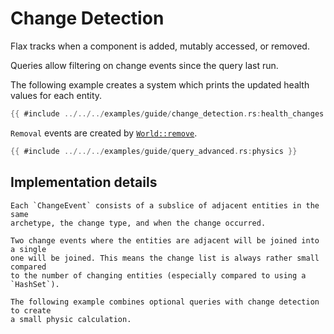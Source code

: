 # Change Detection

Flax tracks when a component is added, mutably accessed, or removed.

Queries allow filtering on change events since the query last run.

The following example creates a system which prints the updated health values
for each entity.

```rust
{{ #include ../../../examples/guide/change_detection.rs:health_changes }}
```

`Removal` events are created by
[`World::remove`](https://docs.rs/flax/latest/flax/struct.World#method.remove).


```rust
{{ #include ../../../examples/guide/query_advanced.rs:physics }}
```

## Implementation details

    Each `ChangeEvent` consists of a subslice of adjacent entities in the same
    archetype, the change type, and when the change occurred.

    Two change events where the entities are adjacent will be joined into a single
    one will be joined. This means the change list is always rather small compared
    to the number of changing entities (especially compared to using a `HashSet`).

    The following example combines optional queries with change detection to create
    a small physic calculation.
